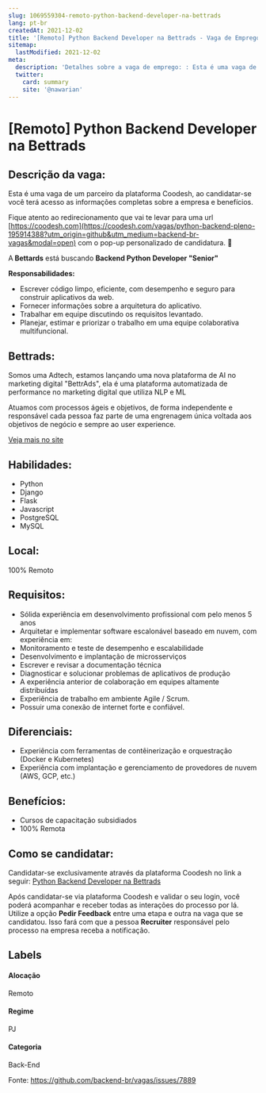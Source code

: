 ```yaml
---
slug: 1069559304-remoto-python-backend-developer-na-bettrads
lang: pt-br
createdAt: 2021-12-02
title: '[Remoto] Python Backend Developer na Bettrads - Vaga de Emprego'
sitemap:
  lastModified: 2021-12-02
meta:
  description: 'Detalhes sobre a vaga de emprego: : Esta é uma vaga de um parceiro da plataforma Coodesh, ao candidatar-se você terá acesso as informações completas sobre a empresa e benefícios.  Fique atento ao redirecionamento que vai te levar para uma url [https://coodesh.com](https://coodesh.com/vagas/python-backend-pleno-195914388?utm_origin=github&utm_medium=backend-br-vagas&modal=open) com o pop-up personalizado de candidatura. 👋 <p>A<strong> Bettards</strong> está buscando <strong>Backend Python Developer "Senior"</strong></p> <p><strong>Responsabilidades:</strong></p> <ul> <li>Escrever código limpo, eficiente, com desempenho e seguro para construir aplicativos da web.</li> <li>Fornecer informações sobre a arquitetura do aplicativo.</li> <li>Trabalhar em equipe discutindo os requisitos levantado.</li> <li>Planejar, estimar e priorizar o trabalho em uma equipe colaborativa multifuncional.</li> </ul>'
  twitter:
    card: summary
    site: '@nawarian'
---
```


# [Remoto] Python Backend Developer na Bettrads

## Descrição da vaga: 
Esta é uma vaga de um parceiro da plataforma Coodesh, ao candidatar-se você terá acesso as informações completas sobre a empresa e benefícios.


Fique atento ao redirecionamento que vai te levar para uma url [https://coodesh.com](https://coodesh.com/vagas/python-backend-pleno-195914388?utm_origin=github&utm_medium=backend-br-vagas&modal=open) com o pop-up personalizado de candidatura. 👋
<p>A<strong> Bettards</strong> está buscando <strong>Backend Python Developer "Senior"</strong></p>
<p><strong>Responsabilidades:</strong></p>
<ul>
<li>Escrever código limpo, eficiente, com desempenho e seguro para construir aplicativos da web.</li>
<li>Fornecer informações sobre a arquitetura do aplicativo.</li>
<li>Trabalhar em equipe discutindo os requisitos levantado.</li>
<li>Planejar, estimar e priorizar o trabalho em uma equipe colaborativa multifuncional.</li>
</ul>

## Bettrads: 
 <p>Somos uma Adtech, estamos lançando uma nova plataforma de AI no marketing digital "BettrAds", ela é uma plataforma automatizada de performance no marketing digital que utiliza NLP e ML</p>
<p>Atuamos com processos ágeis e objetivos, de forma independente e responsável cada pessoa faz parte de uma engrenagem única voltada aos objetivos de negócio e sempre ao user experience.</p><a href='https://coodesh.com/empresas/bettrads'>Veja mais no site</a>

 ## Habilidades: 
 - Python 
- Django 
- Flask 
- Javascript 
- PostgreSQL 
- MySQL
## Local: 
 100% Remoto
## Requisitos: 
 - Sólida experiência em desenvolvimento profissional com pelo menos 5 anos  
- Arquitetar e implementar software escalonável baseado em nuvem, com experiência em: 
- Monitoramento e teste de desempenho e escalabilidade 
- Desenvolvimento e implantação de microsserviços 
- Escrever e revisar a documentação técnica 
- Diagnosticar e solucionar problemas de aplicativos de produção 
- A experiência anterior de colaboração em equipes altamente distribuídas 
- Experiência de trabalho em ambiente Agile / Scrum. 
- Possuir uma conexão de internet forte e confiável.
## Diferenciais: 
 - Experiência com ferramentas de contêinerização e orquestração (Docker e Kubernetes) 
- Experiência com implantação e gerenciamento de provedores de nuvem (AWS, GCP, etc.)
## Benefícios: 
 - Cursos de capacitação subsidiados 
- 100% Remota
## Como se candidatar:
Candidatar-se exclusivamente através da plataforma Coodesh no link a seguir: [Python Backend Developer na Bettrads](https://coodesh.com/vagas/python-backend-pleno-195914388?utm_origin=github&utm_medium=backend-br-vagas&modal=open)


Após candidatar-se via plataforma Coodesh e validar o seu login, você poderá acompanhar e receber todas as interações do processo por lá. Utilize a opção **Pedir Feedback** entre uma etapa e outra na vaga que se candidatou. Isso fará com que a pessoa **Recruiter** responsável pelo processo na empresa receba a notificação.
## Labels
#### Alocação
Remoto
#### Regime
PJ
#### Categoria
Back-End

Fonte: https://github.com/backend-br/vagas/issues/7889
